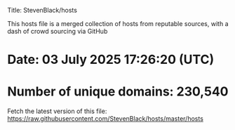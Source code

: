 Title: StevenBlack/hosts

This hosts file is a merged collection of hosts from reputable sources,
with a dash of crowd sourcing via GitHub

# Date: 03 July 2025 17:26:20 (UTC)
# Number of unique domains: 230,540

Fetch the latest version of this file: https://raw.githubusercontent.com/StevenBlack/hosts/master/hosts
